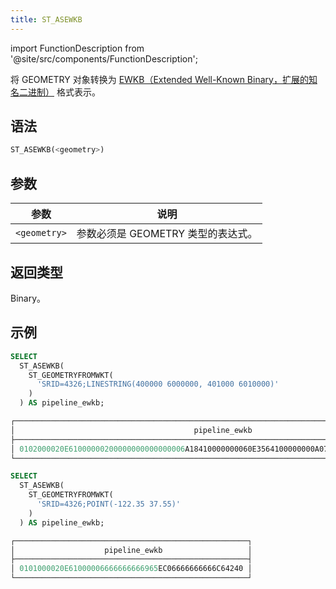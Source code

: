 ```yaml
---
title: ST_ASEWKB
---
```

import FunctionDescription from '@site/src/components/FunctionDescription';

<FunctionDescription description="引入或更新版本：v1.2.436"/>

将 GEOMETRY 对象转换为 [EWKB（Extended Well-Known Binary，扩展的知名二进制）](https://postgis.net/docs/ST_GeomFromEWKB.html) 格式表示。

## 语法

```sql
ST_ASEWKB(<geometry>)
```

## 参数

| 参数         | 说明                                   |
|--------------|----------------------------------------|
| `<geometry>` | 参数必须是 GEOMETRY 类型的表达式。 |

## 返回类型

Binary。

## 示例

```sql
SELECT
  ST_ASEWKB(
    ST_GEOMETRYFROMWKT(
      'SRID=4326;LINESTRING(400000 6000000, 401000 6010000)'
    )
  ) AS pipeline_ewkb;

┌────────────────────────────────────────────────────────────────────────────────────────────┐
│                                        pipeline_ewkb                                       │
├────────────────────────────────────────────────────────────────────────────────────────────┤
│ 0102000020E61000000200000000000000006A18410000000060E3564100000000A07918410000000024ED5641 │
└────────────────────────────────────────────────────────────────────────────────────────────┘

SELECT
  ST_ASEWKB(
    ST_GEOMETRYFROMWKT(
      'SRID=4326;POINT(-122.35 37.55)'
    )
  ) AS pipeline_ewkb;

┌────────────────────────────────────────────────────┐
│                    pipeline_ewkb                   │
├────────────────────────────────────────────────────┤
│ 0101000020E61000006666666666965EC06666666666C64240 │
└────────────────────────────────────────────────────┘
```